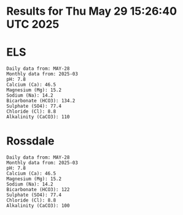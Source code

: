 # Results for Thu May 29 15:26:40 UTC 2025
# ELS
```
Daily data from: MAY-28
Monthly data from: 2025-03
pH: 7.8
Calcium (Ca): 46.5
Magnesium (Mg): 15.2
Sodium (Na): 14.2
Bicarbonate (HCO3): 134.2
Sulphate (SO4): 77.4
Chloride (Cl): 8.8
Alkalinity (CaCO3): 110
```
# Rossdale
```
Daily data from: MAY-28
Monthly data from: 2025-03
pH: 7.8
Calcium (Ca): 46.5
Magnesium (Mg): 15.2
Sodium (Na): 14.2
Bicarbonate (HCO3): 122
Sulphate (SO4): 77.4
Chloride (Cl): 8.8
Alkalinity (CaCO3): 100
```
